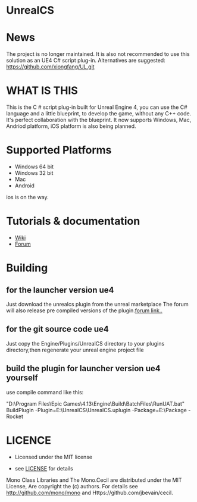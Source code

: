 # UnrealCS

# News
The project is no longer maintained. It is also not recommended to use this solution as an UE4 C# script plug-in. Alternatives are suggested:
https://github.com/xiongfang/UL.git

# WHAT IS THIS

This is the C # script plug-in built for Unreal Engine 4, you can use the C# language and a little blueprint, to develop the game, without any C++ 
code. It's perfect collaboration with the blueprint. It now supports Windows, Mac, Andriod platform, iOS platform is also being planned.

# Supported Platforms

- Windows 64 bit
- Windows 32 bit
- Mac
- Android

ios is on the way.

# Tutorials & documentation

- [Wiki](https://github.com/xiongfang/UnrealCS/wiki)
- [Forum](http://www.unrealcs.com)

# Building

## for the  launcher version ue4 

Just download the unrealcs plugin from  the unreal marketplace
The forum will also release pre compiled versions of the plugin.[forum link..](http://www.unrealcs.com/read.php?tid=1)

## for the git source code ue4

Just copy the Engine/Plugins/UnrealCS directory to your plugins directory,then regenerate your unreal engine project file

## build the plugin for launcher version ue4 yourself

use compile command like this:

"D:\Program Files\Epic Games\4.13\Engine\Build\BatchFiles\RunUAT.bat" BuildPlugin -Plugin=E:\UnrealCS\UnrealCS.uplugin -Package=E:\Package -Rocket

# LICENCE

- Licensed under the MIT license

- see [LICENSE](https://github.com/xiongfang/UnrealCS/blob/master/LICENSE) for details


Mono Class Libraries and The Mono.Cecil are distributed under the MIT License,
Are copyright the (c) authors. For details see http://github.com/mono/mono and
 Https://github.com/jbevain/cecil.
